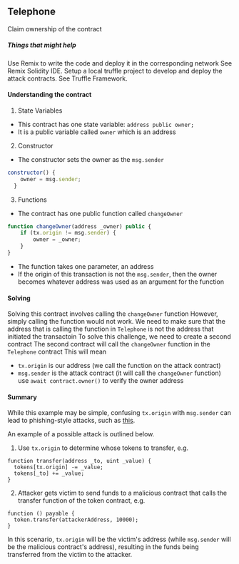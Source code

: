 ## Telephone
Claim ownership of the contract

##### Things that might help
Use Remix to write the code and deploy it in the corresponding network See Remix Solidity IDE.
Setup a local truffle project to develop and deploy the attack contracts. See Truffle Framework.

#### Understanding the contract
1. State Variables
- This contract has one state variable: ``address public owner;``
- It is a public variable called ``owner`` which is an address

2. Constructor
- The constructor sets the owner as the ``msg.sender``
```js
constructor() {
    owner = msg.sender;
  }
```

3. Functions
- The contract has one public function called ``changeOwner``
```js
function changeOwner(address _owner) public {
    if (tx.origin != msg.sender) {
        owner = _owner;
    }
}
```
- The function takes one parameter, an address
- If the origin of this transaction is not the ``msg.sender``, then the owner becomes whatever address was used as an argument for the function

#### Solving
Solving this contract involves calling the ``changeOwner`` function
However, simply calling the function would not work. We need to make sure that the address that is calling the function in ``Telephone`` is not the address that initiated the transactoin
To solve this challenge, we need to create a second contract
The second contract will call the ``changeOwner`` function in the ``Telephone`` contract
This will mean
  - ``tx.origin`` is our address (we call the function on the attack contract)
  - ``msg.sender`` is the attack contract (it will call the ``changeOwner`` function)
use ``await contract.owner()`` to verify the owner address

#### Summary
While this example may be simple, confusing `tx.origin` with `msg.sender` can lead to phishing-style attacks, such as [this](https://blog.ethereum.org/2016/06/24/security-alert-smart-contract-wallets-created-in-frontier-are-vulnerable-to-phishing-attacks/).

An example of a possible attack is outlined below.

1. Use `tx.origin` to determine whose tokens to transfer, e.g.
```
function transfer(address _to, uint _value) {
  tokens[tx.origin] -= _value;
  tokens[_to] += _value;
}
```
2. Attacker gets victim to send funds to a malicious contract that calls the transfer function of the token contract, e.g.
```
function () payable {
  token.transfer(attackerAddress, 10000);
}
```
In this scenario, `tx.origin` will be the victim's address (while `msg.sender` will be the malicious contract's address), resulting in the funds being transferred from the victim to the attacker.